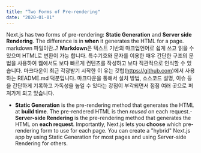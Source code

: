 ```yaml
---
title: "Two Forms of Pre-rendering"
date: "2020-01-01"
---
```


Next.js has two forms of pre-rendering: **Static Generation** and **Server
side Rendering**. The difference is in **when** it generates the HTML for a
page.
markdown 파일이란..?
**Markdown**은 텍스트 기반의 마크업언어로 쉽게 쓰고 읽을 수 있으며 HTML로 변환이 가능
합니다. 특수기호와 문자를 이용한 매우 간단한 구조의 문법을 사용하여 웹에서도 보다 빠르게
컨텐츠를 작성하고 보다 직관적으로 인식할 수 있습니다. 마크다운이 최근 각광받기 시작한 이
유는 깃헙(https://github.com)에서 사용하는 README.md 덕분입니다. 마크다운을 통해서 설치
방법, 소스코드 설명, 이슈 등을 간단하게 기록하고 가독성을 높일 수 있다는 강점이 부각되면서
점점 여러 곳으로 퍼져가게 되고 있습니다.

- **Static Generation** is the pre-rendering method that generates the HTML
  at **build time**. The pre-rendered HTML is then _reused_ on each request.- **Server-side Rendering** is the pre-rendering method that generates the
  HTML on **each request**.
  Importantly, Next.js lets you **choose** which pre-rendering form to use for
  each page. You can create a "hybrid" Next.js app by using Static Generation
  for most pages and using Server-side Rendering for others.
